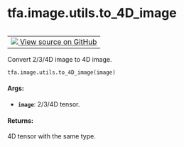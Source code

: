 <div itemscope itemtype="http://developers.google.com/ReferenceObject">
<meta itemprop="name" content="tfa.image.utils.to_4D_image" />
<meta itemprop="path" content="Stable" />
</div>

# tfa.image.utils.to_4D_image


<table class="tfo-notebook-buttons tfo-api" align="left">

<td>
  <a target="_blank" href="https://github.com/tensorflow/addons/tree/r0.6/tensorflow_addons/image/utils.py#L28-L51">
    <img src="https://www.tensorflow.org/images/GitHub-Mark-32px.png" />
    View source on GitHub
  </a>
</td></table>



Convert 2/3/4D image to 4D image.

``` python
tfa.image.utils.to_4D_image(image)
```



<!-- Placeholder for "Used in" -->


#### Args:


* <b>`image`</b>: 2/3/4D tensor.


#### Returns:

4D tensor with the same type.

